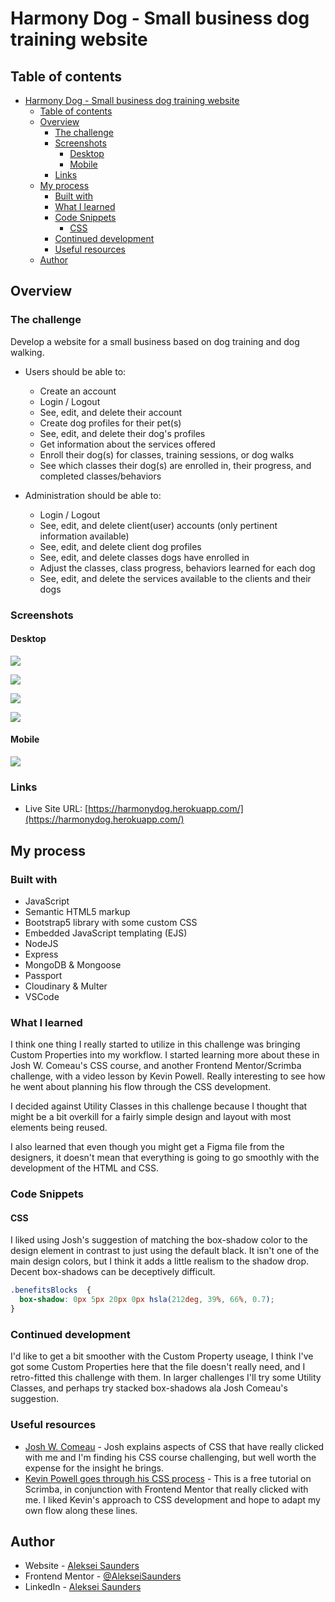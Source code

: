 # Harmony Dog - Small business dog training website

## Table of contents

- [Harmony Dog - Small business dog training website](#harmony-dog---small-business-dog-training-website)
	- [Table of contents](#table-of-contents)
	- [Overview](#overview)
		- [The challenge](#the-challenge)
		- [Screenshots](#screenshots)
			- [Desktop](#desktop)
			- [Mobile](#mobile)
		- [Links](#links)
	- [My process](#my-process)
		- [Built with](#built-with)
		- [What I learned](#what-i-learned)
		- [Code Snippets](#code-snippets)
			- [CSS](#css)
		- [Continued development](#continued-development)
		- [Useful resources](#useful-resources)
	- [Author](#author)

## Overview

### The challenge

Develop a website for a small business based on dog training and dog walking.

- Users should be able to:
  - Create an account
  - Login / Logout
  - See, edit, and delete their account
  - Create dog profiles for their pet(s)
  - See, edit, and delete their dog's profiles
  - Get information about the services offered
  - Enroll their dog(s) for classes, training sessions, or dog walks
  - See which classes their dog(s) are enrolled in, their progress, and completed classes/behaviors

- Administration should be able to:
	- Login / Logout
	- See, edit, and delete client(user) accounts (only pertinent information available)
	- See, edit, and delete client dog profiles
	- See, edit, and delete classes dogs have enrolled in
	- Adjust the classes, class progress, behaviors learned for each dog
	- See, edit, and delete the services available to the clients and their dogs

### Screenshots

#### Desktop
![](./public/images/readme/indexDesktop.jpg)

![](./public/images/readme/registrationDesktop.jpg)

![](./public/images/readme/userProfileDesktop.jpg)

![](./public/images/readme/adminDesktop.jpg)

#### Mobile
![](./public/images/readme/indexMobile.jpg)


### Links

- Live Site URL: [https://harmonydog.herokuapp.com/](https://harmonydog.herokuapp.com/)

## My process

### Built with

- JavaScript
- Semantic HTML5 markup
- Bootstrap5 library with some custom CSS 
- Embedded JavaScript templating (EJS)
- NodeJS
- Express
- MongoDB & Mongoose
- Passport
- Cloudinary & Multer
- VSCode

### What I learned

I think one thing I really started to utilize in this challenge was bringing Custom Properties into my workflow. I started learning more about these in Josh W. Comeau's CSS course, and another Frontend Mentor/Scrimba challenge, with a video lesson by Kevin Powell. Really interesting to see how he went about planning his flow through the CSS development.

I decided against Utility Classes in this challenge because I thought that might be a bit overkill for a fairly simple design and layout with most elements being reused. 

I also learned that even though you might get a Figma file from the designers, it doesn't mean that everything is going to go smoothly with the development of the HTML and CSS.

### Code Snippets
#### CSS
I liked using Josh's suggestion of matching the box-shadow color to the design element in contrast to just using the default black. It isn't one of the main design colors, but I think it adds a little realism to the shadow drop. Decent box-shadows can be deceptively difficult.
```css
.benefitsBlocks  {
  box-shadow: 0px 5px 20px 0px hsla(212deg, 39%, 66%, 0.7);
}
```

### Continued development

I'd like to get a bit smoother with the Custom Property useage, I think I've got some Custom Properties here that the file doesn't really need, and I retro-fitted this challenge with them. In larger challenges I'll try some Utility Classes, and perhaps try stacked box-shadows ala Josh Comeau's suggestion.

### Useful resources

- [Josh W. Comeau](https://www.joshwcomeau.com/) - Josh explains aspects of CSS that have really clicked with me and I'm finding his CSS course challenging, but well worth the expense for the insight he brings.
- [Kevin Powell goes through his CSS process](https://scrimba.com/learn/spacetravel/introduction-co9754ea5b87864fba221a504) - This is a free tutorial on Scrimba, in conjunction with Frontend Mentor that really clicked with me. I liked Kevin's approach to CSS development and hope to adapt my own flow along these lines.

## Author

- Website - [Aleksei Saunders](https://www.your-site.com)
- Frontend Mentor - [@AlekseiSaunders](https://www.frontendmentor.io/profile/AlekseiSaunders)
- LinkedIn - [Aleksei Saunders](https://www.linkedin.com/in/alekseisaunders/)
  
